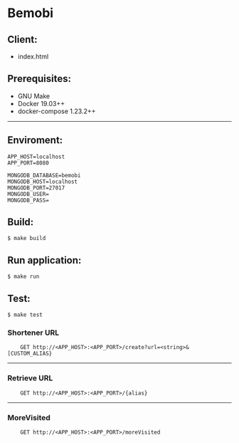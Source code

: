 # Bemobi

## Client:

- index.html

## Prerequisites:
- GNU Make
- Docker 19.03++
- docker-compose 1.23.2++

---
## Enviroment:
```
APP_HOST=localhost
APP_PORT=8080
    
MONGODB_DATABASE=bemobi
MONGODB_HOST=localhost
MONGODB_PORT=27017
MONGODB_USER=
MONGODB_PASS=
  ```
  
## Build:
```
$ make build
```

## Run application:
```
$ make run
```

## Test:
```
$ make test
```

### Shortener URL
```
    GET http://<APP_HOST>:<APP_PORT>/create?url=<string>&[CUSTOM_ALIAS}
```

---
### Retrieve URL
```
    GET http://<APP_HOST>:<APP_PORT>/{alias}
```

---
### MoreVisited
```
    GET http://<APP_HOST>:<APP_PORT>/moreVisited
```
